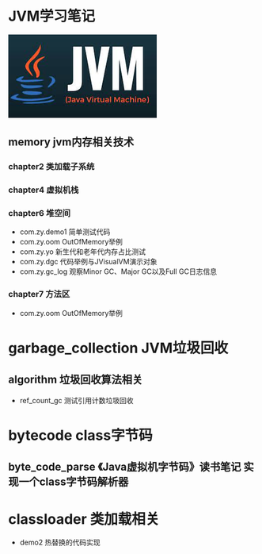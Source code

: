 # JVM学习笔记

![img.png](img/221022/1.png)

## memory jvm内存相关技术

### chapter2  类加载子系统

### chapter4  虚拟机栈

### chapter6  堆空间

- com.zy.demo1 简单测试代码
- com.zy.oom OutOfMemory举例
- com.zy.yo 新生代和老年代内存占比测试
- com.zy.dgc 代码举例与JVisualVM演示对象
- com.zy.gc_log 观察Minor GC、Major GC以及Full GC日志信息

### chapter7 方法区

- com.zy.oom OutOfMemory举例

# garbage_collection JVM垃圾回收

## algorithm  垃圾回收算法相关

- ref_count_gc 测试引用计数垃圾回收

# bytecode class字节码

## byte_code_parse 《Java虚拟机字节码》读书笔记 实现一个class字节码解析器

# classloader 类加载相关

- demo2 热替换的代码实现





